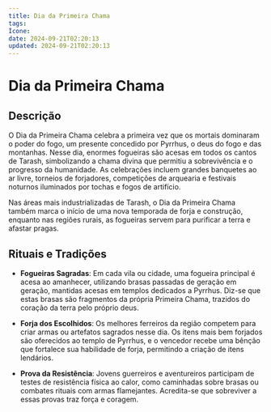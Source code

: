 ```yaml
---
title: Dia da Primeira Chama
tags: 
Ícone:
date: 2024-09-21T02:20:13
updated: 2024-09-21T02:20:13
---
```


# Dia da Primeira Chama

## Descrição

O Dia da Primeira Chama celebra a primeira vez que os mortais dominaram o poder do fogo, um presente concedido por Pyrrhus, o deus do fogo e das montanhas. Nesse dia, enormes fogueiras são acesas em todos os cantos de Tarash, simbolizando a chama divina que permitiu a sobrevivência e o progresso da humanidade. As celebrações incluem grandes banquetes ao ar livre, torneios de forjadores, competições de arquearia e festivais noturnos iluminados por tochas e fogos de artifício.

Nas áreas mais industrializadas de Tarash, o Dia da Primeira Chama também marca o início de uma nova temporada de forja e construção, enquanto nas regiões rurais, as fogueiras servem para purificar a terra e afastar pragas.

## Rituais e Tradições

- **Fogueiras Sagradas**: Em cada vila ou cidade, uma fogueira principal é acesa ao amanhecer, utilizando brasas passadas de geração em geração, mantidas acesas em templos dedicados a Pyrrhus. Diz-se que estas brasas são fragmentos da própria Primeira Chama, trazidos do coração da terra pelo próprio deus.

- **Forja dos Escolhidos**: Os melhores ferreiros da região competem para criar armas ou artefatos sagrados nesse dia. Os itens mais bem forjados são oferecidos ao templo de Pyrrhus, e o vencedor recebe uma bênção que fortalece sua habilidade de forja, permitindo a criação de itens lendários.

- **Prova da Resistência**: Jovens guerreiros e aventureiros participam de testes de resistência física ao calor, como caminhadas sobre brasas ou combates rituais com armas flamejantes. Acredita-se que sobreviver a essas provas traz força e coragem.